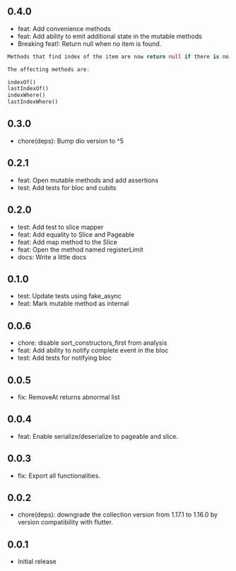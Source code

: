 ## 0.4.0

- feat: Add convenience methods
- feat: Add ability to emit additional state in the mutable methods
- Breaking feat!: Return null when no item is found.
```dart
Methods that find index of the item are now return null if there is no finding item located in the list.

The affecting methods are:

indexOf()
lastIndexOf()
indexWhere()
lastIndexWhere()
```

## 0.3.0

- chore(deps): Bump dio version to ^5

## 0.2.1

- feat: Open mutable methods and add assertions
- test: Add tests for bloc and cubits

## 0.2.0

- test: Add test to slice mapper
- feat: Add equality to Slice and Pageable
- feat: Add map method to the Slice
- feat: Open the method named registerLimit
- docs: Write a little docs

## 0.1.0

- test: Update tests using fake_async
- feat: Mark mutable method as internal


## 0.0.6

- chore: disable sort_constructors_first from analysis
- feat: Add ability to notify complete event in the bloc
- test: Add tests for notifying bloc

## 0.0.5

- fix: RemoveAt returns abnormal list

## 0.0.4

- feat: Enable serialize/deserialize to pageable and slice.

## 0.0.3

- fix: Export all functionalities.

## 0.0.2

- chore(deps): downgrade the collection version from 1.17.1 to 1.16.0 by version compatibility with flutter.

## 0.0.1

- Initial release
